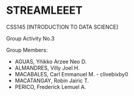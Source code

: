 # STREAMLEEET
CSS145 [INTRODUCTION TO DATA SCIENCE]

Group Activity No.3 

Group Members:
*   AGUAS, Yñikko Arzee Neo D.
*   ALMANDRES, Villy Joel H.
*   MACABALES, Carl Emmanuel M. - clivebixby0
*   MACATANGAY, Robin Jairic T.
*   PERICO, Frederick Lemuel A.

